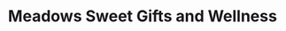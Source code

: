 ---
title: "Meadows Sweet Gifts and Wellness"
url: /morrison/meadows-sweet-gifts-and-wellness/
shop: Andenken
---